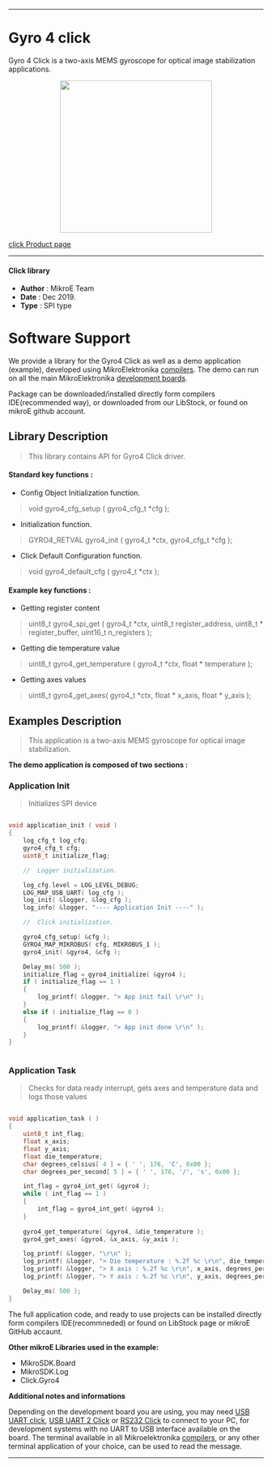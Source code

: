 
---
# Gyro 4 click

Gyro 4 Click  is a two-axis MEMS gyroscope for optical image stabilization applications.

<p align="center">
  <img src="https://download.mikroe.com/images/click_for_ide/gyro4_click.png" height=300px>
</p>

[click Product page](https://www.mikroe.com/gyro-4-click)

---


#### Click library 

- **Author**        : MikroE Team
- **Date**          : Dec 2019.
- **Type**          : SPI type


# Software Support

We provide a library for the Gyro4 Click 
as well as a demo application (example), developed using MikroElektronika 
[compilers](https://shop.mikroe.com/compilers). 
The demo can run on all the main MikroElektronika [development boards](https://shop.mikroe.com/development-boards).

Package can be downloaded/installed directly form compilers IDE(recommended way), or downloaded from our LibStock, or found on mikroE github account. 

## Library Description

> This library contains API for Gyro4 Click driver.

#### Standard key functions :

- Config Object Initialization function.
> void gyro4_cfg_setup ( gyro4_cfg_t *cfg ); 
 
- Initialization function.
> GYRO4_RETVAL gyro4_init ( gyro4_t *ctx, gyro4_cfg_t *cfg );

- Click Default Configuration function.
> void gyro4_default_cfg ( gyro4_t *ctx );


#### Example key functions :

- Getting register content
> uint8_t gyro4_spi_get ( gyro4_t *ctx, uint8_t register_address, uint8_t * register_buffer, uint16_t n_registers );
 
- Getting die temperature value
> uint8_t gyro4_get_temperature ( gyro4_t *ctx, float * temperature );

- Getting axes values
> uint8_t gyro4_get_axes( gyro4_t *ctx, float * x_axis, float * y_axis );

## Examples Description

> This application is a two-axis MEMS gyroscope for optical image stabilization.

**The demo application is composed of two sections :**

### Application Init 

> Initializes SPI device

```c

void application_init ( void )
{
    log_cfg_t log_cfg;
    gyro4_cfg_t cfg;
    uint8_t initialize_flag;

    //  Logger initialization.

    log_cfg.level = LOG_LEVEL_DEBUG;
    LOG_MAP_USB_UART( log_cfg );
    log_init( &logger, &log_cfg );
    log_info( &logger, "---- Application Init ----" );

    //  Click initialization.

    gyro4_cfg_setup( &cfg );
    GYRO4_MAP_MIKROBUS( cfg, MIKROBUS_1 );
    gyro4_init( &gyro4, &cfg );

    Delay_ms( 500 );
    initialize_flag = gyro4_initialize( &gyro4 );
    if ( initialize_flag == 1 )
    {
        log_printf( &logger, "> App init fail \r\n" );
    }
    else if ( initialize_flag == 0 )
    {
        log_printf( &logger, "> App init done \r\n" );
    }
}
  
```

### Application Task

> Checks for data ready interrupt, gets axes and temperature data and logs those values

```c

void application_task ( )
{
    uint8_t int_flag;
    float x_axis;
    float y_axis;
    float die_temperature;
    char degrees_celsius[ 4 ] = { ' ', 176, 'C', 0x00 };
    char degrees_per_second[ 5 ] = { ' ', 176, '/', 's', 0x00 };

    int_flag = gyro4_int_get( &gyro4 );
    while ( int_flag == 1 )
    {
        int_flag = gyro4_int_get( &gyro4 );
    }
    
    gyro4_get_temperature( &gyro4, &die_temperature );
    gyro4_get_axes( &gyro4, &x_axis, &y_axis );

    log_printf( &logger, "\r\n" );
    log_printf( &logger, "> Die temperature : %.2f %c \r\n", die_temperature, degrees_celsius );
    log_printf( &logger, "> X axis : %.2f %c \r\n", x_axis, degrees_per_second );
    log_printf( &logger, "> Y axis : %.2f %c \r\n", y_axis, degrees_per_second );

    Delay_ms( 500 );
}

```

The full application code, and ready to use projects can be  installed directly form compilers IDE(recommneded) or found on LibStock page or mikroE GitHub accaunt.

**Other mikroE Libraries used in the example:** 

- MikroSDK.Board
- MikroSDK.Log
- Click.Gyro4

**Additional notes and informations**

Depending on the development board you are using, you may need 
[USB UART click](https://shop.mikroe.com/usb-uart-click), 
[USB UART 2 Click](https://shop.mikroe.com/usb-uart-2-click) or 
[RS232 Click](https://shop.mikroe.com/rs232-click) to connect to your PC, for 
development systems with no UART to USB interface available on the board. The 
terminal available in all Mikroelektronika 
[compilers](https://shop.mikroe.com/compilers), or any other terminal application 
of your choice, can be used to read the message.



---
